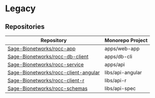 # Legacy

## Repositories

| Repository                             | Monorepo Project     |
|----------------------------------------|----------------------|
| [Sage-Bionetworks/rocc-app]            | apps/web-app         |
| [Sage-Bionetworks/rocc-db-client]      | apps/db-cli          |
| [Sage-Bionetworks/rocc-service]        | apps/api             |
| [Sage-Bionetworks/rocc-client-angular] | libs/api-angular     |
| [Sage-Bionetworks/rocc-client-r]       | libs/api-r           |
| [Sage-Bionetworks/rocc-schemas]        | libs/api-spec        |

<!-- Links -->

[Sage-Bionetworks/rocc-app]: https://github.com/Sage-Bionetworks/rocc-app
[Sage-Bionetworks/rocc-db-client]: https://github.com/Sage-Bionetworks/rocc-db-client
[Sage-Bionetworks/rocc-service]: https://github.com/Sage-Bionetworks/rocc-service
[Sage-Bionetworks/rocc-schemas]: https://github.com/Sage-Bionetworks/rocc-schemas
[Sage-Bionetworks/rocc-client-angular]: https://github.com/Sage-Bionetworks/rocc-client-angular
[Sage-Bionetworks/rocc-client-r]: https://github.com/Sage-Bionetworks/rocc-client-r
[Sage-Bionetworks/rocc]: https://github.com/Sage-Bionetworks/rocc